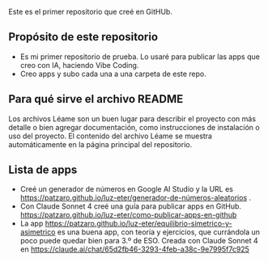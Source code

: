 Este es el primer repositorio que creé en GitHUb.

## Propósito de este repositorio
- Es mi primer repositorio de prueba. Lo usaré para publicar las apps que creo con IA, haciendo Vibe Coding.
- Creo apps y subo cada una a una carpeta de este repo.

## Para qué sirve el archivo README
Los archivos Léame son un buen lugar para describir el proyecto con más detalle o bien agregar documentación, como instrucciones de instalación o uso del proyecto. El contenido del archivo Léame se muestra automáticamente en la página principal del repositorio.

## Lista de apps
- Creé un generador de números en Google AI Studio y la URL es https://patzaro.github.io/luz-eter/generador-de-números-aleatorios .
- Con Claude Sonnet 4 creé una guía para publicar apps en GitHub. https://patzaro.github.io/luz-eter/como-publicar-apps-en-github
- La app https://patzaro.github.io/luz-eter/equilibrio-simetrico-y-asimetrico es una buena app, con teoría y ejercicios, que currándola un poco puede quedar bien para 3.º de ESO. Creada con Claude Sonnet 4 en https://claude.ai/chat/65d2fb46-3293-4feb-a38c-9e7995f7c925

